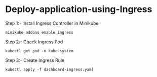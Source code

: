 # Deploy-application-using-Ingress

Step 1:- Install Ingress Controller in Minikube

```shell
minikube addons enable ingress
```
Step 2:- Check Ingress Pod

```shell
kubectl get pod -n kube-system
```
Step 3:- Create Ingress Rule

```shell
kubectl apply -f dashboard-ingress.yaml
```
